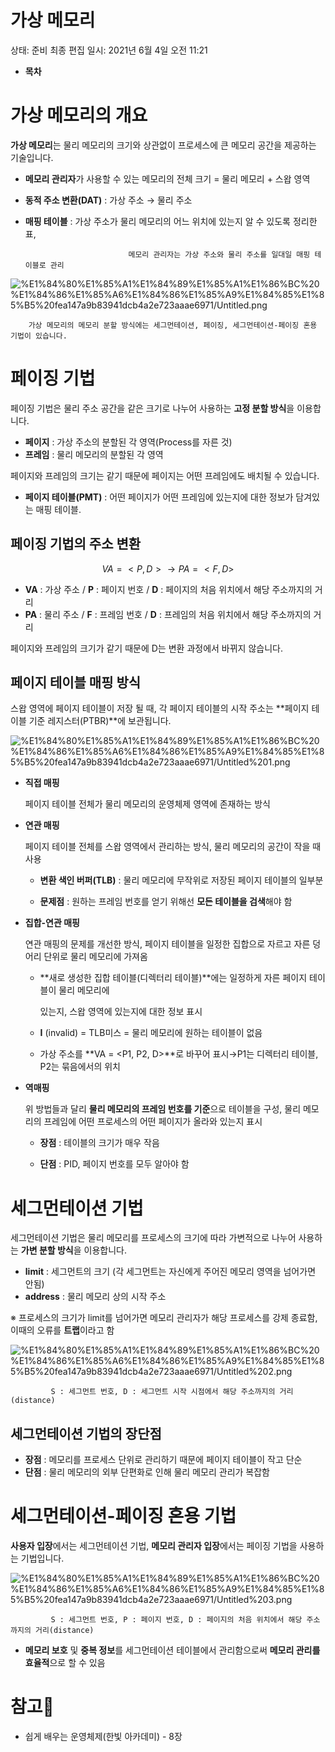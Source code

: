 # 가상 메모리

상태: 준비
최종 편집 일시: 2021년 6월 4일 오전 11:21

- **목차**

# 가상 메모리의 개요

  **가상 메모리**는 물리 메모리의 크기와 상관없이 프로세스에 큰 메모리 공간을 제공하는 기술입니다.

- **메모리 관리자**가 사용할 수 있는 메모리의 전체 크기 = 물리 메모리 + 스왑 영역
- **동적 주소 변환(DAT)** : 가상 주소 → 물리 주소
- **매핑 테이블** : 가상 주소가 물리 메모리의 어느 위치에 있는지 알 수 있도록 정리한 표,

                             메모리 관리자는 가상 주소와 물리 주소를 일대일 매핑 테이블로 관리

![%E1%84%80%E1%85%A1%E1%84%89%E1%85%A1%E1%86%BC%20%E1%84%86%E1%85%A6%E1%84%86%E1%85%A9%E1%84%85%E1%85%B5%20fea147a9b83941dcb4a2e723aaae6971/Untitled.png](%E1%84%80%E1%85%A1%E1%84%89%E1%85%A1%E1%86%BC%20%E1%84%86%E1%85%A6%E1%84%86%E1%85%A9%E1%84%85%E1%85%B5%20fea147a9b83941dcb4a2e723aaae6971/Untitled.png)

        가상 메모리의 메모리 분할 방식에는 세그먼테이션, 페이징, 세그먼테이션-페이징 혼용 기법이 있습니다.

# 페이징 기법

 페이징 기법은 물리 주소 공간을 같은 크기로 나누어 사용하는 **고정 분할 방식**을 이용합니다.

- **페이지** : 가상 주소의 분할된 각 영역(Process를 자른 것)
- **프레임** : 물리 메모리의 분할된 각 영역

 페이지와 프레임의 크기는 같기 때문에 페이지는 어떤 프레임에도 배치될 수 있습니다.

- **페이지 테이블(PMT)** : 어떤 페이지가 어떤 프레임에 있는지에 대한 정보가 담겨있는 매핑 테이블.

## 페이징 기법의 주소 변환

$$VA = <P, D> → PA = <F, D>$$

- **VA** : 가상 주소 / **P** : 페이지 번호 / **D** : 페이지의 처음 위치에서 해당 주소까지의 거리
- **PA** : 물리 주소 / **F** : 프레임 번호 / **D** : 프레임의 처음 위치에서 해당 주소까지의 거리

페이지와 프레임의 크기가 같기 때문에 D는 변환 과정에서 바뀌지 않습니다.

## 페이지 테이블 매핑 방식

 스왑 영역에 페이지 테이블이 저장 될 때, 각 페이지 테이블의 시작 주소는 **페이지 테이블 기준 레지스터(PTBR)**에 보관됩니다.

![%E1%84%80%E1%85%A1%E1%84%89%E1%85%A1%E1%86%BC%20%E1%84%86%E1%85%A6%E1%84%86%E1%85%A9%E1%84%85%E1%85%B5%20fea147a9b83941dcb4a2e723aaae6971/Untitled%201.png](%E1%84%80%E1%85%A1%E1%84%89%E1%85%A1%E1%86%BC%20%E1%84%86%E1%85%A6%E1%84%86%E1%85%A9%E1%84%85%E1%85%B5%20fea147a9b83941dcb4a2e723aaae6971/Untitled%201.png)

- **직접 매핑**

    페이지 테이블 전체가 물리 메모리의 운영체제 영역에 존재하는 방식

- **연관 매핑**

    페이지 테이블 전체를 스왑 영역에서 관리하는 방식, 물리 메모리의 공간이 작을 때 사용

    - **변환 색인 버퍼(TLB)** : 물리 메모리에 무작위로 저장된 페이지 테이블의 일부분

    - **문제점** : 원하는 프레임 번호를 얻기 위해선 **모든 테이블을 검색**해야 함

- **집합-연관 매핑**

    연관 매핑의 문제를 개선한 방식, 페이지 테이블을 일정한 집합으로 자르고 자른 덩어리 단위로 물리 메모리에 가져옴

    - **새로 생성한 집합 테이블(디렉터리 테이블)**에는 일정하게 자른 페이지 테이블이 물리 메모리에

      있는지, 스왑 영역에 있는지에 대한 정보 표시 

    - **I** (invalid) = TLB미스 = 물리 메모리에 원하는 테이블이 없음

    - 가상 주소를 **VA = <P1, P2, D>**로 바꾸어 표시→P1는 디렉터리 테이블, P2는 묶음에서의 위치

- **역매핑**

    위 방법들과 달리 **물리 메모리의 프레임 번호를 기준**으로 테이블을 구성, 물리 메모리의 프레임에 어떤 프로세스의 어떤 페이지가 올라와 있는지 표시

    - **장점** : 테이블의 크기가 매우 작음

    - **단점** : PID, 페이지 번호를 모두 알아야 함

# 세그먼테이션 기법

 세그먼테이션 기법은 물리 메모리를 프로세스의 크기에 따라 가변적으로 나누어 사용하는 **가변 분할 방식**을 이용합니다.

- **limit** : 세그먼트의 크기 (각 세그먼트는 자신에게 주어진 메모리 영역을 넘어가면 안됨)
- **address** : 물리 메모리 상의 시작 주소

※ 프로세스의 크기가 limit를 넘어가면 메모리 관리자가 해당 프로세스를 강제 종료함, 이때의 오류를 **트랩**이라고 함

![%E1%84%80%E1%85%A1%E1%84%89%E1%85%A1%E1%86%BC%20%E1%84%86%E1%85%A6%E1%84%86%E1%85%A9%E1%84%85%E1%85%B5%20fea147a9b83941dcb4a2e723aaae6971/Untitled%202.png](%E1%84%80%E1%85%A1%E1%84%89%E1%85%A1%E1%86%BC%20%E1%84%86%E1%85%A6%E1%84%86%E1%85%A9%E1%84%85%E1%85%B5%20fea147a9b83941dcb4a2e723aaae6971/Untitled%202.png)

             S : 세그먼트 번호, D : 세그먼트 시작 시점에서 해당 주소까지의 거리(distance)

## 세그먼테이션 기법의 장단점

- **장점** : 메모리를 프로세스 단위로 관리하기 때문에 페이지 테이블이 작고 단순
- **단점** : 물리 메모리의 외부 단편화로 인해 물리 메모리 관리가 복잡함

# 세그먼테이션-페이징 혼용 기법

 **사용자 입장**에서는 세그먼테이션 기법, **메모리 관리자 입장**에서는 페이징 기법을 사용하는 기법입니다.

![%E1%84%80%E1%85%A1%E1%84%89%E1%85%A1%E1%86%BC%20%E1%84%86%E1%85%A6%E1%84%86%E1%85%A9%E1%84%85%E1%85%B5%20fea147a9b83941dcb4a2e723aaae6971/Untitled%203.png](%E1%84%80%E1%85%A1%E1%84%89%E1%85%A1%E1%86%BC%20%E1%84%86%E1%85%A6%E1%84%86%E1%85%A9%E1%84%85%E1%85%B5%20fea147a9b83941dcb4a2e723aaae6971/Untitled%203.png)

             S : 세그먼트 번호, P : 페이지 번호, D : 페이지의 처음 위치에서 해당 주소까지의 거리(distance)

- **메모리 보호** 및 **중복 정보**를 세그먼테이션 테이블에서 관리함으로써 **메모리 관리를 효율적**으로 할 수 있음

# 참고🔗

- 쉽게 배우는 운영체제(한빛 아카데미) - 8장